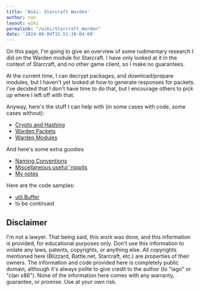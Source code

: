 ```yaml
---
title: 'Wiki: Starcraft Warden'
author: ron
layout: wiki
permalink: "/wiki/Starcraft_Warden"
date: '2024-08-04T15:51:38-04:00'
---
```


On this page, I\'m going to give an overview of some rudimentary research I did on the Warden module for Starcraft. I have only looked at it in the context of Starcraft, and no other game client, so I make no guarantees.

At the current time, I can decrypt packages, and download/prepare modules, but I haven\'t yet looked at how to generate responses for packets. I\'ve decided that I don\'t have time to do that, but I encourage others to pick up where I left off with that.

Anyway, here\'s the stuff I can help with (in some cases with code, some cases without):

-   [Crypto and Hashing](Crypto_and_Hashing "wikilink")
-   [Warden Packets](Warden_Packets "wikilink")
-   [Warden Modules](Warden_Modules "wikilink")

And here\'s some extra goodies

-   [Naming Conventions](Naming_Conventions "wikilink")
-   [Miscellaneous useful \'nippits](Miscellaneous_useful_'nippits "wikilink")
-   [My notes](My_notes "wikilink")

Here are the code samples:

-   [util.Buffer](util.Buffer "wikilink")
-   to be continued

## Disclaimer

I\'m not a lawyer. That being said, this work was done, and this information is provided, for educational purposes only. Don\'t use this information to violate any laws, patents, copyrights, or anything else. All copyrights mentioned here (Blizzard, Battle.net, Starcraft, etc.) are properties of their owners. The information and code provided here is completely public domain, although it\'s always polite to give credit to the author (to \"iago\" or \"clan x86\"). None of the information here comes with any warranty, guarantee, or promise. Use at your own risk.
